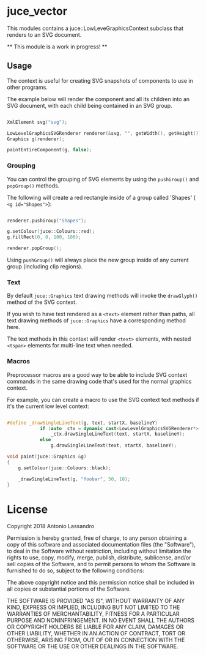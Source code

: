 # juce_vector

This modules contains a juce::LowLeveGraphicsContext subclass that renders to an SVG document.

** This module is a work in progress! **

## Usage

The context is useful for creating SVG snapshots of components to use in other programs.

The example below will render the component and all its children into an SVG document, with each child being contained in an SVG group.

```C++

XmlElement svg("svg");

LowLevelGraphicsSVGRenderer renderer(&svg, "", getWidth(), getHeight());
Graphics g(renderer);

paintEntireComponent(g, false);
```

### Grouping

You can control the grouping of SVG elements by using the `pushGroup()` and `popGroup()` methods.

The following will create a red rectangle inside of a group called 'Shapes' ( `<g id="Shapes">`):

```C++

renderer.pushGroup("Shapes");

g.setColour(juce::Colours::red);
g.fillRect(0, 0, 100, 100);

renderer.popGroup();
```

Using `pushGroup()` will always place the new group inside of any current group (including clip regions).

### Text

By default `juce::Graphics` text drawing methods will invoke the `drawGlyph()` method of the SVG context.

If you wish to have text rendered as a `<text>` element rather than paths, all text drawing methods
of `juce::Graphics` have a corresponding method here.

The text methods in this context will render `<text>` elements, with nested `<tspan>` elements
for multi-line text when needed.

### Macros

Preprocessor macros are a good way to be able to include SVG context commands in the same
drawing code that's used for the normal graphics context.

For example, you can create a macro to use the SVG context text methods if it's the current
low level context:

```C++

#define _drawSingleLineText(g, text, startX, baselineY)                                         \
            if (auto _ctx = dynamic_cast<LowLevelGraphicsSVGRenderer*>(g.getInternalContext())) \
                _ctx.drawSingleLineText(text, startX, baselineY);                               \
            else                                                                                \
                g.drawSingleLineText(text, startX, baselineY);                                  \

void paint(juce::Graphics &g)
{
    g.setColour(juce::Colours::black);

    _drawSingleLineText(g, "foobar", 50, 10);
}
```


# License

Copyright 2018 Antonio Lassandro

Permission is hereby granted, free of charge, to any person obtaining a copy of this software and associated documentation files (the "Software"), to deal in the Software without restriction, including without limitation the rights to use, copy, modify, merge, publish, distribute, sublicense, and/or sell copies of the Software, and to permit persons to whom the Software is furnished to do so, subject to the following conditions:

The above copyright notice and this permission notice shall be included in all copies or substantial portions of the Software.

THE SOFTWARE IS PROVIDED "AS IS", WITHOUT WARRANTY OF ANY KIND, EXPRESS OR IMPLIED, INCLUDING BUT NOT LIMITED TO THE WARRANTIES OF MERCHANTABILITY, FITNESS FOR A PARTICULAR PURPOSE AND NONINFRINGEMENT. IN NO EVENT SHALL THE AUTHORS OR COPYRIGHT HOLDERS BE LIABLE FOR ANY CLAIM, DAMAGES OR OTHER LIABILITY, WHETHER IN AN ACTION OF CONTRACT, TORT OR OTHERWISE, ARISING FROM, OUT OF OR IN CONNECTION WITH THE SOFTWARE OR THE USE OR OTHER DEALINGS IN THE SOFTWARE.
